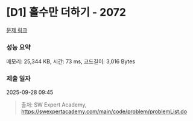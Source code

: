 # [D1] 홀수만 더하기 - 2072 

[문제 링크](https://swexpertacademy.com/main/code/problem/problemDetail.do?contestProbId=AV5QSEhaA5sDFAUq) 

### 성능 요약

메모리: 25,344 KB, 시간: 73 ms, 코드길이: 3,016 Bytes

### 제출 일자

2025-09-28 09:45



> 출처: SW Expert Academy, https://swexpertacademy.com/main/code/problem/problemList.do